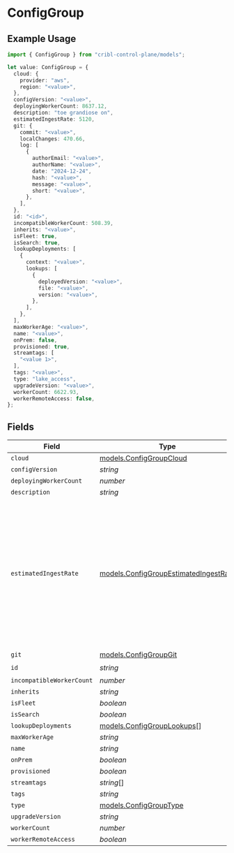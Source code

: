 # ConfigGroup

## Example Usage

```typescript
import { ConfigGroup } from "cribl-control-plane/models";

let value: ConfigGroup = {
  cloud: {
    provider: "aws",
    region: "<value>",
  },
  configVersion: "<value>",
  deployingWorkerCount: 8637.12,
  description: "toe grandiose on",
  estimatedIngestRate: 5120,
  git: {
    commit: "<value>",
    localChanges: 470.66,
    log: [
      {
        authorEmail: "<value>",
        authorName: "<value>",
        date: "2024-12-24",
        hash: "<value>",
        message: "<value>",
        short: "<value>",
      },
    ],
  },
  id: "<id>",
  incompatibleWorkerCount: 508.39,
  inherits: "<value>",
  isFleet: true,
  isSearch: true,
  lookupDeployments: [
    {
      context: "<value>",
      lookups: [
        {
          deployedVersion: "<value>",
          file: "<value>",
          version: "<value>",
        },
      ],
    },
  ],
  maxWorkerAge: "<value>",
  name: "<value>",
  onPrem: false,
  provisioned: true,
  streamtags: [
    "<value 1>",
  ],
  tags: "<value>",
  type: "lake_access",
  upgradeVersion: "<value>",
  workerCount: 6622.93,
  workerRemoteAccess: false,
};
```

## Fields

| Field                                                                                                                                                     | Type                                                                                                                                                      | Required                                                                                                                                                  | Description                                                                                                                                               |
| --------------------------------------------------------------------------------------------------------------------------------------------------------- | --------------------------------------------------------------------------------------------------------------------------------------------------------- | --------------------------------------------------------------------------------------------------------------------------------------------------------- | --------------------------------------------------------------------------------------------------------------------------------------------------------- |
| `cloud`                                                                                                                                                   | [models.ConfigGroupCloud](../models/configgroupcloud.md)                                                                                                  | :heavy_minus_sign:                                                                                                                                        | N/A                                                                                                                                                       |
| `configVersion`                                                                                                                                           | *string*                                                                                                                                                  | :heavy_minus_sign:                                                                                                                                        | N/A                                                                                                                                                       |
| `deployingWorkerCount`                                                                                                                                    | *number*                                                                                                                                                  | :heavy_minus_sign:                                                                                                                                        | N/A                                                                                                                                                       |
| `description`                                                                                                                                             | *string*                                                                                                                                                  | :heavy_minus_sign:                                                                                                                                        | N/A                                                                                                                                                       |
| `estimatedIngestRate`                                                                                                                                     | [models.ConfigGroupEstimatedIngestRate](../models/configgroupestimatedingestrate.md)                                                                      | :heavy_minus_sign:                                                                                                                                        | Maximum expected volume of data ingested by the @{group}. (This setting is available only on @{group}s consisting of Cribl-managed Cribl.Cloud @{node}s.) |
| `git`                                                                                                                                                     | [models.ConfigGroupGit](../models/configgroupgit.md)                                                                                                      | :heavy_minus_sign:                                                                                                                                        | N/A                                                                                                                                                       |
| `id`                                                                                                                                                      | *string*                                                                                                                                                  | :heavy_check_mark:                                                                                                                                        | N/A                                                                                                                                                       |
| `incompatibleWorkerCount`                                                                                                                                 | *number*                                                                                                                                                  | :heavy_minus_sign:                                                                                                                                        | N/A                                                                                                                                                       |
| `inherits`                                                                                                                                                | *string*                                                                                                                                                  | :heavy_minus_sign:                                                                                                                                        | N/A                                                                                                                                                       |
| `isFleet`                                                                                                                                                 | *boolean*                                                                                                                                                 | :heavy_minus_sign:                                                                                                                                        | N/A                                                                                                                                                       |
| `isSearch`                                                                                                                                                | *boolean*                                                                                                                                                 | :heavy_minus_sign:                                                                                                                                        | N/A                                                                                                                                                       |
| `lookupDeployments`                                                                                                                                       | [models.ConfigGroupLookups](../models/configgrouplookups.md)[]                                                                                            | :heavy_minus_sign:                                                                                                                                        | N/A                                                                                                                                                       |
| `maxWorkerAge`                                                                                                                                            | *string*                                                                                                                                                  | :heavy_minus_sign:                                                                                                                                        | N/A                                                                                                                                                       |
| `name`                                                                                                                                                    | *string*                                                                                                                                                  | :heavy_minus_sign:                                                                                                                                        | N/A                                                                                                                                                       |
| `onPrem`                                                                                                                                                  | *boolean*                                                                                                                                                 | :heavy_minus_sign:                                                                                                                                        | N/A                                                                                                                                                       |
| `provisioned`                                                                                                                                             | *boolean*                                                                                                                                                 | :heavy_minus_sign:                                                                                                                                        | N/A                                                                                                                                                       |
| `streamtags`                                                                                                                                              | *string*[]                                                                                                                                                | :heavy_minus_sign:                                                                                                                                        | N/A                                                                                                                                                       |
| `tags`                                                                                                                                                    | *string*                                                                                                                                                  | :heavy_minus_sign:                                                                                                                                        | N/A                                                                                                                                                       |
| `type`                                                                                                                                                    | [models.ConfigGroupType](../models/configgrouptype.md)                                                                                                    | :heavy_minus_sign:                                                                                                                                        | N/A                                                                                                                                                       |
| `upgradeVersion`                                                                                                                                          | *string*                                                                                                                                                  | :heavy_minus_sign:                                                                                                                                        | N/A                                                                                                                                                       |
| `workerCount`                                                                                                                                             | *number*                                                                                                                                                  | :heavy_minus_sign:                                                                                                                                        | N/A                                                                                                                                                       |
| `workerRemoteAccess`                                                                                                                                      | *boolean*                                                                                                                                                 | :heavy_minus_sign:                                                                                                                                        | N/A                                                                                                                                                       |
